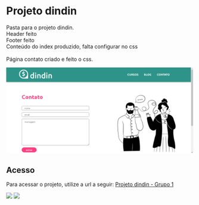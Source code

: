 # Projeto dindin

Pasta para o projeto dindin. <br/>
Header feito <br />
Footer feito<br/>
Conteúdo do index produzido, falta configurar no css  <br />
<br />
Página contato criado e feito o css.


![Aprendendo como anexar foto](contato.png "Print da pasta")

## Acesso
Para acessar o projeto, utilize a url a seguir:
[Projeto dindin - Grupo 1](https://github.com/Alexandrespin/DesafioDindin.git)

<!-- ![html 5](https://cdn.jsdelivr.net/gh/devicons/devicon/icons/html5/html5-original.svg) -->

<div>
<img src="https://cdn.jsdelivr.net/gh/devicons/devicon/icons/html5/html5-original.svg" max width="15%"/>

<img src="https://cdn.jsdelivr.net/gh/devicons/devicon/icons/css3/css3-original.svg" max width="15%"/>
</div>